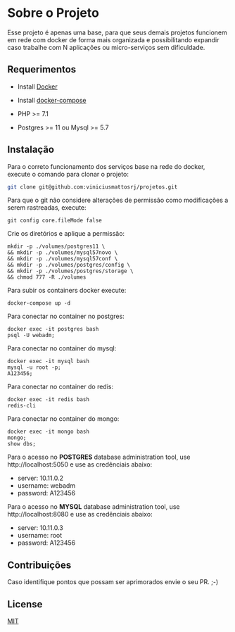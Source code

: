 # Sobre o Projeto
Esse projeto é apenas uma base, para que seus demais projetos funcionem em rede com docker de forma mais organizada e possibilitando expandir caso trabalhe com N aplicações ou micro-serviços sem dificuldade.

## Requerimentos

- Install <a href="https://docs.docker.com/install/">Docker</a>

- Install <a href="https://docs.docker.com/compose/install/">docker-compose</a>

- PHP >= 7.1

- Postgres >= 11 ou Mysql >= 5.7


## Instalação
Para o correto funcionamento dos serviços base na rede do docker, execute o comando para clonar o projeto:
```bash
git clone git@github.com:viniciusmattosrj/projetos.git
```

Para que o git não considere alterações de permissão como modificações a serem rastreadas, execute:
```
git config core.fileMode false
```

Crie os diretórios e aplique a permissão:
```
mkdir -p ./volumes/postgres11 \ 
&& mkdir -p ./volumes/mysql57novo \
&& mkdir -p ./volumes/mysql57conf \
&& mkdir -p ./volumes/postgres/config \
&& mkdir -p ./volumes/postgres/storage \
&& chmod 777 -R ./volumes
```

Para subir os containers docker execute:
```
docker-compose up -d
```

Para conectar no container no postgres: 
```
docker exec -it postgres bash
psql -U webadm;
```

Para conectar no container do mysql:
```
docker exec -it mysql bash
mysql -u root -p;
A123456;
```

Para conectar no container do redis:
```
docker exec -it redis bash
redis-cli
```

Para conectar no container do mongo:
```
docker exec -it mongo bash
mongo;
show dbs;
```

Para o acesso no <strong>POSTGRES</strong> database administration tool, use http://localhost:5050 e use as credênciais abaixo:

  - server: 10.11.0.2
  - username: webadm
  - password: A123456


Para o acesso no <strong>MYSQL</strong> database administration tool, use http://localhost:8080 e use as credênciais abaixo:

  - server: 10.11.0.3
  - username: root
  - password: A123456


## Contribuições
Caso identifique pontos
que possam ser aprimorados envie o seu PR. ;-)


## License
[MIT](https://choosealicense.com/licenses/mit/)
